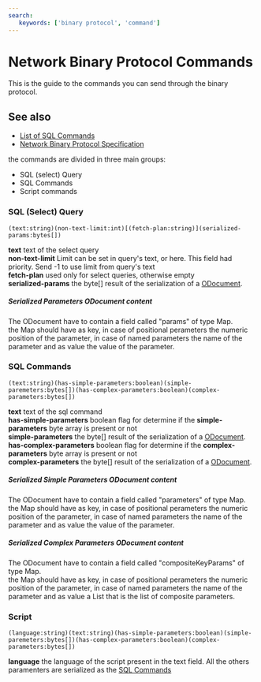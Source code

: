 ```yaml
---
search:
   keywords: ['binary protocol', 'command']
---
```


# Network Binary Protocol Commands

This is the guide to the commands you can send through the binary protocol.

## See also
- [List of SQL Commands](Commands.md)
- [Network Binary Protocol Specification](Network-Binary-Protocol.md#request_command)

the commands are divided in three main groups:

* SQL (select) Query
* SQL Commands 
* Script commands

### SQL (Select) Query 

```
(text:string)(non-text-limit:int)[(fetch-plan:string)](serialized-params:bytes[])
```
**text** text of the select query  
**non-text-limit**  Limit can be set in query's text, or here. This field had priority. Send -1 to use limit from query's text  
**fetch-plan** used only for select queries, otherwise empty  
**serialized-params** the byte[] result of the serialization of a [ODocument](#serialized-parameters-odocument-content).


##### Serialized Parameters ODocument content
The ODocument have to contain a field called "params" of type Map.  
the Map should have as key, in case of positional perameters the numeric position of the parameter, in case of named parameters the name of the parameter and as value the value of the parameter.

### SQL Commands
```
(text:string)(has-simple-parameters:boolean)(simple-paremeters:bytes[])(has-complex-parameters:boolean)(complex-parameters:bytes[])
```
**text** text of the sql command  
**has-simple-parameters** boolean flag for determine if the **simple-parameters** byte array is present or not  
**simple-parameters** the byte[] result of the serialization of a [ODocument](#serialized-simple-parameters-odocument-content).  
**has-complex-parameters** boolean flag for determine if the **complex-parameters** byte array is present or not  
**complex-parameters** the byte[] result of the serialization of a [ODocument](#serialized-complex-parameters-odocument-content).  

##### Serialized Simple Parameters ODocument content
The ODocument have to contain a field called "parameters" of type Map.  
the Map should have as key, in case of positional perameters the numeric position of the parameter, in case of named parameters the name of the parameter and as value the value of the parameter.

##### Serialized Complex Parameters ODocument content
The ODocument have to contain a field called "compositeKeyParams" of type Map.  
the Map should have as key, in case of positional perameters the numeric position of the parameter, in case of named parameters the name of the parameter and as value a List that is the list of composite parameters.

### Script 

```
(language:string)(text:string)(has-simple-parameters:boolean)(simple-paremeters:bytes[])(has-complex-parameters:boolean)(complex-parameters:bytes[])
```
**language** the language of the script present in the text field.
All the others paramenters are serialized as the [SQL Commands](SQL.md)
